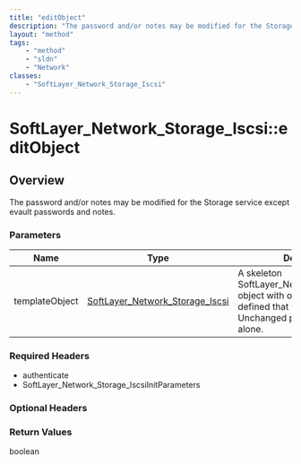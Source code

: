 ```yaml
---
title: "editObject"
description: "The password and/or notes may be modified for the Storage service except evault passwords and notes."
layout: "method"
tags:
    - "method"
    - "sldn"
    - "Network"
classes:
    - "SoftLayer_Network_Storage_Iscsi"
---
```

# SoftLayer_Network_Storage_Iscsi::editObject
## Overview 
The password and/or notes may be modified for the Storage service except evault passwords and notes. 

### Parameters 
|Name | Type | Description |
| --- | --- | --- |
|templateObject| <a href='/reference/datatypes/SoftLayer_Network_Storage_Iscsi'>SoftLayer_Network_Storage_Iscsi </a>| A skeleton SoftLayer_Network_Storage_Iscsi object with only the properties defined that you wish to change. Unchanged properties are left alone.|


### Required Headers
* authenticate
* SoftLayer_Network_Storage_IscsiInitParameters

### Optional Headers

### Return Values
boolean
